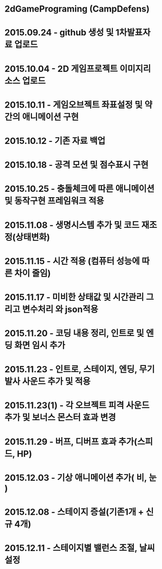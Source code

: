 # 2dGamePrograming (CampDefens)

# 2015.09.24 - github 생성 및 1차발표자료 업로드
# 2015.10.04 - 2D 게임프로젝트 이미지리소스 업로드
# 2015.10.11 - 게임오브젝트 좌표설정 및 약간의 애니메이션 구현
# 2015.10.12 - 기존 자료 백업
# 2015.10.18 - 공격 모션 및 점수표시 구현
# 2015.10.25 - 충돌체크에 따른 애니메이션 및 동작구현 프레임워크 적용
# 2015.11.08 - 생명시스템 추가 및 코드 재조정(상태변화)
# 2015.11.15 - 시간 적용 (컴퓨터 성능에 따른 차이 줄임)
# 2015.11.17 - 미비한 상태값 및 시간관리 그리고 변수처리 와 json적용
# 2015.11.20 - 코딩 내용 정리, 인트로 및 엔딩 화면 임시 추가
# 2015.11.23 - 인트로, 스테이지, 엔딩, 무기 발사 사운드 추가 및 적용
# 2015.11.23(1) - 각 오브젝트 피격 사운드 추가 및 보너스 몬스터 효과 변경
# 2015.11.29 - 버프, 디버프 효과 추가(스피드, HP)
# 2015.12.03 - 기상 애니메이션 추가( 비, 눈 )
# 2015.12.08 - 스테이지 증설(기존1개 + 신규 4개)
# 2015.12.11 - 스테이지별 밸런스 조절, 날씨 설정
